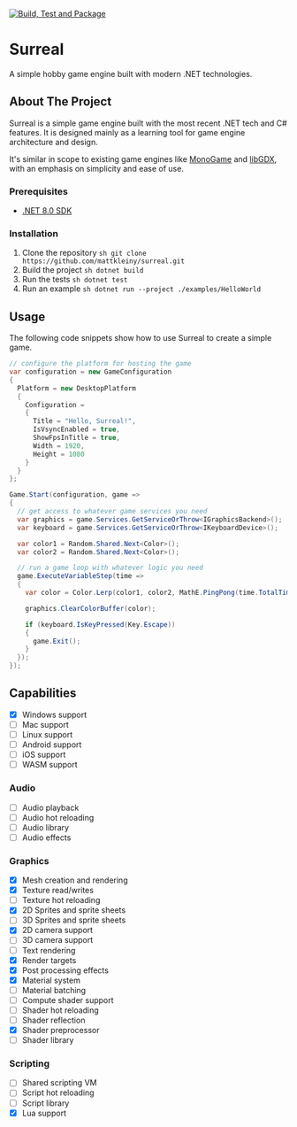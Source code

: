 [![Build, Test and Package](https://github.com/mattkleiny/surreal/actions/workflows/build-and-package.yml/badge.svg)](https://github.com/mattkleiny/surreal/actions/workflows/build-and-package.yml)

# Surreal

A simple hobby game engine built with modern .NET technologies.

## About The Project

Surreal is a simple game engine built with the most recent .NET tech and C# features.
It is designed mainly as a learning tool for game engine architecture and design.

It's similar in scope to existing game engines like [MonoGame](https://www.monogame.net/) and [libGDX](https://libgdx.com/),
with an emphasis on simplicity and ease of use.

### Prerequisites

- [.NET 8.0 SDK](https://dotnet.microsoft.com/download/dotnet)

### Installation

1. Clone the repository ```sh git clone https://github.com/mattkleiny/surreal.git```
2. Build the project ```sh dotnet build```
3. Run the tests ```sh dotnet test```
4. Run an example ```sh dotnet run --project ./examples/HelloWorld```

## Usage

The following code snippets show how to use Surreal to create a simple game.

```csharp
// configure the platform for hosting the game
var configuration = new GameConfiguration
{
  Platform = new DesktopPlatform
  {
    Configuration =
    {
      Title = "Hello, Surreal!",
      IsVsyncEnabled = true,
      ShowFpsInTitle = true,
      Width = 1920,
      Height = 1080
    }
  }
};

Game.Start(configuration, game =>
{
  // get access to whatever game services you need
  var graphics = game.Services.GetServiceOrThrow<IGraphicsBackend>();
  var keyboard = game.Services.GetServiceOrThrow<IKeyboardDevice>();

  var color1 = Random.Shared.Next<Color>();
  var color2 = Random.Shared.Next<Color>();

  // run a game loop with whatever logic you need
  game.ExecuteVariableStep(time =>
  {
    var color = Color.Lerp(color1, color2, MathE.PingPong(time.TotalTime));

    graphics.ClearColorBuffer(color);

    if (keyboard.IsKeyPressed(Key.Escape))
    {
      game.Exit();
    }
  });
});
```

## Capabilities

- [x] Windows support
- [ ] Mac support
- [ ] Linux support
- [ ] Android support
- [ ] iOS support
- [ ] WASM support

### Audio

- [ ] Audio playback
- [ ] Audio hot reloading
- [ ] Audio library
- [ ] Audio effects

### Graphics

- [x] Mesh creation and rendering
- [x] Texture read/writes
- [ ] Texture hot reloading
- [x] 2D Sprites and sprite sheets
- [ ] 3D Sprites and sprite sheets
- [x] 2D camera support
- [ ] 3D camera support
- [ ] Text rendering
- [x] Render targets
- [x] Post processing effects
- [x] Material system
- [ ] Material batching
- [ ] Compute shader support
- [ ] Shader hot reloading
- [ ] Shader reflection
- [x] Shader preprocessor
- [ ] Shader library

### Scripting

- [ ] Shared scripting VM
- [ ] Script hot reloading
- [ ] Script library
- [x] Lua support
